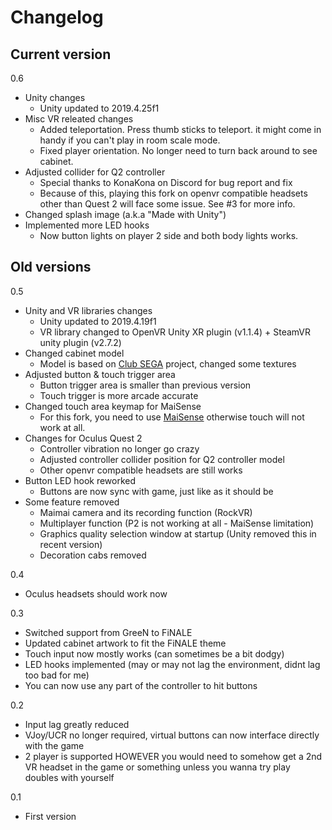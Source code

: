 # Changelog

## Current version
0.6
- Unity changes
  - Unity updated to 2019.4.25f1
- Misc VR releated changes
  - Added teleportation. Press thumb sticks to teleport. it might come in handy if you can't play in room scale mode.
  - Fixed player orientation. No longer need to turn back around to see cabinet.
- Adjusted collider for Q2 controller
  - Special thanks to KonaKona on Discord for bug report and fix
  - Because of this, playing this fork on openvr compatible headsets other than Quest 2 will face some issue. See #3 for more info.
- Changed splash image (a.k.a "Made with Unity")
- Implemented more LED hooks
  - Now button lights on player 2 side and both body lights works.

## Old versions

0.5
- Unity and VR libraries changes
  - Unity updated to 2019.4.19f1
  - VR library changed to OpenVR Unity XR plugin (v1.1.4) + SteamVR unity plugin (v2.7.2)
- Changed cabinet model
  - Model is based on [Club SEGA](https://www.pm3d-animation.fr/pages/3d-space/club-sega.html#3dspace) project, changed some textures
- Adjusted button & touch trigger area
  - Button trigger area is smaller than previous version
  - Touch trigger is more arcade accurate
- Changed touch area keymap for MaiSense
  - For this fork, you need to use [MaiSense](https://github.com/SirusDoma/MaiSense) otherwise touch will not work at all.
- Changes for Oculus Quest 2
  - Controller vibration no longer go crazy
  - Adjusted controller collider position for Q2 controller model
  - Other openvr compatible headsets are still works
- Button LED hook reworked
  - Buttons are now sync with game, just like as it should be
- Some feature removed
  - Maimai camera and its recording function (RockVR)
  - Multiplayer function (P2 is not working at all - MaiSense limitation)
  - Graphics quality selection window at startup (Unity removed this in recent version)
  - Decoration cabs removed

0.4
- Oculus headsets should work now

0.3
- Switched support from GreeN to FiNALE
- Updated cabinet artwork to fit the FiNALE theme
- Touch input now mostly works (can sometimes be a bit dodgy)
- LED hooks implemented (may or may not lag the environment, didnt lag too bad for me)
- You can now use any part of the controller to hit buttons
  
0.2
- Input lag greatly reduced
- VJoy/UCR no longer required, virtual buttons can now interface directly with the game
- 2 player is supported HOWEVER you would need to somehow get a 2nd VR headset in the game or something unless you wanna try play 
  doubles with yourself

0.1
- First version